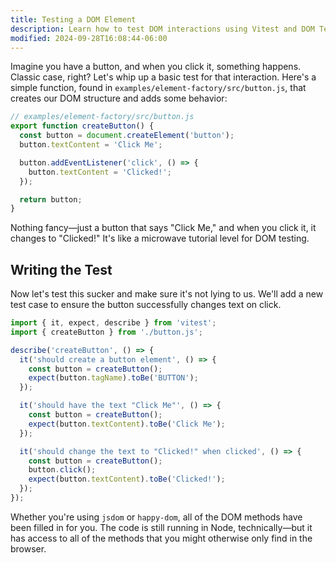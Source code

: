 ```yaml
---
title: Testing a DOM Element
description: Learn how to test DOM interactions using Vitest and DOM Testing Library.
modified: 2024-09-28T16:08:44-06:00
---
```


Imagine you have a button, and when you click it, something happens. Classic case, right? Let's whip up a basic test for that interaction. Here's a simple function, found in `examples/element-factory/src/button.js`, that creates our DOM structure and adds some behavior:

```javascript
// examples/element-factory/src/button.js
export function createButton() {
  const button = document.createElement('button');
  button.textContent = 'Click Me';

  button.addEventListener('click', () => {
    button.textContent = 'Clicked!';
  });

  return button;
}
```

Nothing fancy—just a button that says "Click Me," and when you click it, it changes to "Clicked!" It's like a microwave tutorial level for DOM testing.

## Writing the Test

Now let's test this sucker and make sure it's not lying to us. We'll add a new test case to ensure the button successfully changes text on click.

```javascript
import { it, expect, describe } from 'vitest';
import { createButton } from './button.js';

describe('createButton', () => {
  it('should create a button element', () => {
    const button = createButton();
    expect(button.tagName).toBe('BUTTON');
  });

  it('should have the text "Click Me"', () => {
    const button = createButton();
    expect(button.textContent).toBe('Click Me');
  });

  it('should change the text to "Clicked!" when clicked', () => {
    const button = createButton();
    button.click();
    expect(button.textContent).toBe('Clicked!');
  });
});
```

Whether you're using `jsdom` or `happy-dom`, all of the DOM methods have been filled in for you. The code is still running in Node, technically—but it has access to all of the methods that you might otherwise only find in the browser.
